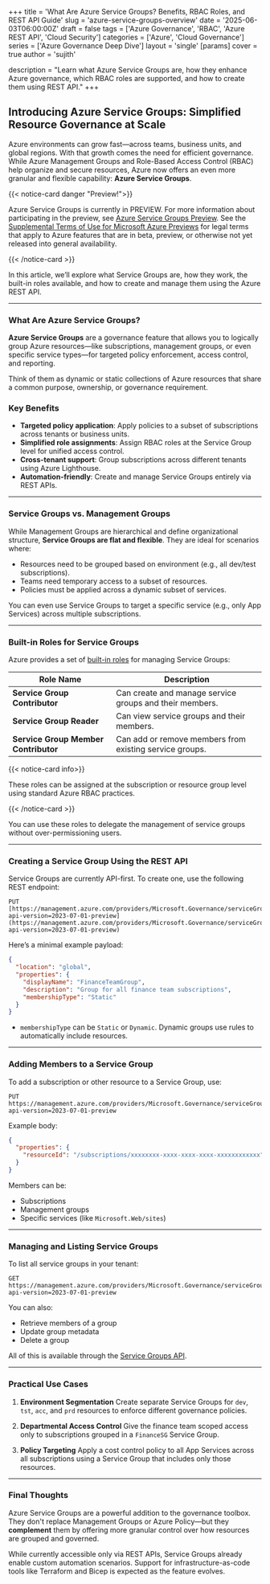 +++
title = 'What Are Azure Service Groups? Benefits, RBAC Roles, and REST API Guide'
slug = 'azure-service-groups-overview'
date = '2025-06-03T06:00:00Z'
draft = false
tags = ['Azure Governance', 'RBAC', 'Azure REST API', 'Cloud Security']
categories = ['Azure', 'Cloud Governance']
series = ['Azure Governance Deep Dive']
layout = 'single'
[params]
  cover = true
  author = 'sujith'

description = "Learn what Azure Service Groups are, how they enhance Azure governance, which RBAC roles are supported, and how to create them using REST API."
+++

## Introducing Azure Service Groups: Simplified Resource Governance at Scale

Azure environments can grow fast—across teams, business units, and global regions. With that growth comes the need for efficient governance. While Azure Management Groups and Role-Based Access Control (RBAC) help organize and secure resources, Azure now offers an even more granular and flexible capability: **Azure Service Groups**.

{{< notice-card danger "Preview!">}}

Azure Service Groups is currently in PREVIEW. For more information about participating in the preview, see [Azure Service Groups Preview](https://learn.microsoft.com/en-us/azure/governance/service-groups/overview). See the [Supplemental Terms of Use for Microsoft Azure Previews](https://learn.microsoft.com/en-us/legal/cognitive-services/terms) for legal terms that apply to Azure features that are in beta, preview, or otherwise not yet released into general availability.

{{< /notice-card >}}

In this article, we’ll explore what Service Groups are, how they work, the built-in roles available, and how to create and manage them using the Azure REST API.

---

### What Are Azure Service Groups?

**Azure Service Groups** are a governance feature that allows you to logically group Azure resources—like subscriptions, management groups, or even specific service types—for targeted policy enforcement, access control, and reporting.

Think of them as dynamic or static collections of Azure resources that share a common purpose, ownership, or governance requirement.

### Key Benefits

- **Targeted policy application**: Apply policies to a subset of subscriptions across tenants or business units.
- **Simplified role assignments**: Assign RBAC roles at the Service Group level for unified access control.
- **Cross-tenant support**: Group subscriptions across different tenants using Azure Lighthouse.
- **Automation-friendly**: Create and manage Service Groups entirely via REST APIs.

---

### Service Groups vs. Management Groups

While Management Groups are hierarchical and define organizational structure, **Service Groups are flat and flexible**. They are ideal for scenarios where:

- Resources need to be grouped based on environment (e.g., all dev/test subscriptions).
- Teams need temporary access to a subset of resources.
- Policies must be applied across a dynamic subset of services.

You can even use Service Groups to target a specific service (e.g., only App Services) across multiple subscriptions.

---

### Built-in Roles for Service Groups

Azure provides a set of [built-in roles](https://learn.microsoft.com/en-us/azure/governance/service-groups/manage-service-groups#rbac-permissions) for managing Service Groups:

| Role Name                            | Description                                                                 |
|--------------------------------------|-----------------------------------------------------------------------------|
| **Service Group Contributor**        | Can create and manage service groups and their members.                     |
| **Service Group Reader**             | Can view service groups and their members.                                  |
| **Service Group Member Contributor** | Can add or remove members from existing service groups.                     |

{{< notice-card info>}}

These roles can be assigned at the subscription or resource group level using standard Azure RBAC practices.

{{< /notice-card >}}

You can use these roles to delegate the management of service groups without over-permissioning users.

---

### Creating a Service Group Using the REST API

Service Groups are currently API-first. To create one, use the following REST endpoint:

```http
PUT [https://management.azure.com/providers/Microsoft.Governance/serviceGroups/{serviceGroupName}?api-version=2023-07-01-preview](https://management.azure.com/providers/Microsoft.Governance/serviceGroups/{serviceGroupName}?api-version=2023-07-01-preview)

```

Here’s a minimal example payload:

```json
{
  "location": "global",
  "properties": {
    "displayName": "FinanceTeamGroup",
    "description": "Group for all finance team subscriptions",
    "membershipType": "Static"
  }
}
```

* `membershipType` can be `Static` or `Dynamic`. Dynamic groups use rules to automatically include resources.

---

### Adding Members to a Service Group

To add a subscription or other resource to a Service Group, use:

```http
PUT https://management.azure.com/providers/Microsoft.Governance/serviceGroups/{serviceGroupName}/members/{memberId}?api-version=2023-07-01-preview
```

Example body:

```json
{
  "properties": {
    "resourceId": "/subscriptions/xxxxxxxx-xxxx-xxxx-xxxx-xxxxxxxxxxxx"
  }
}
```

Members can be:

- Subscriptions
- Management groups
- Specific services (like `Microsoft.Web/sites`)

---

### Managing and Listing Service Groups

To list all service groups in your tenant:

```http
GET https://management.azure.com/providers/Microsoft.Governance/serviceGroups?api-version=2023-07-01-preview
```

You can also:

- Retrieve members of a group
- Update group metadata
- Delete a group

All of this is available through the [Service Groups API](https://learn.microsoft.com/en-us/azure/governance/service-groups/create-service-group-rest-api).

---

### Practical Use Cases

1. **Environment Segmentation**
   Create separate Service Groups for `dev`, `tst`, `acc`, and `prd` resources to enforce different governance policies.

2. **Departmental Access Control**
   Give the finance team scoped access only to subscriptions grouped in a `FinanceSG` Service Group.

3. **Policy Targeting**
   Apply a cost control policy to all App Services across all subscriptions using a Service Group that includes only those resources.

---

### Final Thoughts

Azure Service Groups are a powerful addition to the governance toolbox. They don't replace Management Groups or Azure Policy—but they **complement** them by offering more granular control over how resources are grouped and governed.

While currently accessible only via REST APIs, Service Groups already enable custom automation scenarios. Support for infrastructure-as-code tools like Terraform and Bicep is expected as the feature evolves.
